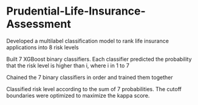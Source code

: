 # Prudential-Life-Insurance-Assessment
Developed a multilabel classification model to rank life insurance applications into 8 risk levels

Built 7 XGBoost binary classifiers. Each classifier predicted the probability that the risk level is higher than i, where i in 1 to 7

Chained the 7 binary classifiers in order and trained them together

Classified risk level according to the sum of 7 probabilities. The cutoff boundaries were optimized to maximize the kappa score.
